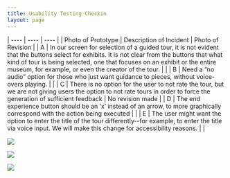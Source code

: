 ```yaml
---
title: Usability Testing Checkin
layout: page
---
```


| ---- | ---- | ---- | 
| Photo of Prototype | Description of Incident | Photo of Revision |
| A | In our screen for selection of a guided tour, it is not evident that the buttons select for exhibits.  It is not clear from the buttons that what kind of tour is being selected, one that focuses on an exhibit or the entire museum, for example, or even the creator of the tour.  |  |
| B | Need a “no audio” option for those who just want guidance to pieces, without voice-overs playing. |  |
| C | There is no option for the user to not rate the tour, but we are not giving users the option to not rate tours in order to force the generation of sufficient feedback | No revision made |
| D | The end experience button should be an ‘x’ instead of an arrow, to more graphically correspond with the action being executed | |
| E | The user might want the option to enter the title of the tour differently--for example, to enter the title via voice input.  We will make this change for accessibility reasons.  | |


![](https://krtejeda.github.io/PersonalCuraTour/img/cogWalkthroughImg.jpg)

![](https://krtejeda.github.io/PersonalCuraTour/img/cogWalkthrough1.jpg)

![](https://krtejeda.github.io/PersonalCuraTour/img/cogWalkthrough2.jpg)
